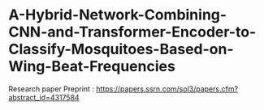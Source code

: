 # A-Hybrid-Network-Combining-CNN-and-Transformer-Encoder-to-Classify-Mosquitoes-Based-on-Wing-Beat-Frequencies 

Research paper Preprint : https://papers.ssrn.com/sol3/papers.cfm?abstract_id=4317584
